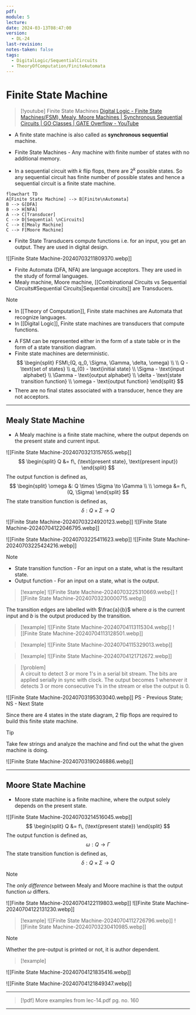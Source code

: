 ```yaml
---
pdf: 
module: 5
lecture: 
date: 2024-03-13T08:47:00
version:
  - DL-24
last-revision: 
notes-taken: false
tags:
  - DigitalLogic/SequentialCircuits
  - TheoryOfComputation/FiniteAutomata
---
```

# Finite State Machine

> [!youtube] Finite State Machines
> [Digital Logic - Finite State Machines(FSM), Mealy, Moore Machines | Synchronous Sequential Circuits | GO Classes | GATE Overflow - YouTube](https://www.youtube.com/playlist?list=PLIPZ2_p3RNHjd6P9g6XoUm8E33CsUBqDv)

- A finite state machine is also called as **synchronous sequential** machine.
- Finite State Machines - Any machine with finite number of states with no additional memory.

- In a sequential circuit with $k$ flip flops, there are $2^k$ possible states. So any sequential circuit has finite number of possible states and hence a sequential circuit is a finite state machine.

```mermaid
flowchart TD
A[Finite State Machine] --> B[Finite\nAutomata]
B --> G[DFA]
B --> H[NFA]
A --> C[Transducer]
C --> D[Sequential \nCircuits]
C --> E[Mealy Machine]
C --> F[Moore Machine]
```

- Finite State Transducers compute functions i.e. for an input, you get an output. They are used in digital design.

![[Finite State Machine-20240703211809370.webp]]

- Finite Automata (DFA, NFA) are language acceptors. They are used in the study of formal languages.
- Mealy machine, Moore machine, [[Combinational Circuits vs Sequential Circuits#Sequential Circuits|Sequential circuits]] are Transducers.

> [!note] 
> - In [[Theory of Computation]], Finite state machines are Automata that recognize languages.
> - In [[Digital Logic]], Finite state machines are transducers that compute functions.

- A FSM can be represented either in the form of a state table or in the form of a state transition diagram.
- Finite state machines are deterministic.
$$
\begin{split}
FSM\;(Q, q_0, \Sigma, \Gamma, \delta, \omega) \\ \\
Q - \text{set of states} \\
q_{0} - \text{initial state} \\
\Sigma - \text{input alphabet} \\
\Gamma - \text{output alphabet} \\
\delta - \text{state transition function} \\
\omega - \text{output function}
\end{split}
$$
- There are no final states associated with a transducer, hence they are not acceptors.

---
## Mealy State Machine

- A Mealy machine is a finite state machine, where the output depends on the present state and current input.

![[Finite State Machine-20240703213157655.webp]]
$$
\begin{split}
Q &= f\, (\text{present state}, \text{present input})
\end{split}
$$
The output function is defined as,
$$
\begin{split}
\omega &: Q \times \Sigma \to \Gamma \\ \\
\omega &= f\, (Q, \Sigma)
\end{split}
$$
The state transition function is defined as,
$$
\delta : Q \times \Sigma \to Q
$$

![[Finite State Machine-20240703224920123.webp]]
![[Finite State Machine-20240704122046795.webp]]

![[Finite State Machine-20240703225411623.webp]]
![[Finite State Machine-20240703225424216.webp]]

> [!NOTE] 
> - State transition function - For an input on a state, what is the resultant state.
> - Output function - For an input on a state, what is the output.

> [!example] 
> ![[Finite State Machine-20240703225310669.webp]]
> ![[Finite State Machine-20240703230000715.webp]]

The transition edges are labelled with $\frac{a}{b}$ where $a$ is the current input and $b$ is the output produced by the transition.

> [!example] 
> ![[Finite State Machine-20240704113115304.webp]]
> ![[Finite State Machine-20240704113128501.webp]]

> [!example] 
> ![[Finite State Machine-20240704115329013.webp]]


> [!example] 
> ![[Finite State Machine-20240704121712672.webp]]

> [!problem]  
> A circuit to detect 3 or more 1's in a serial bit stream. The bits are applied serially in sync with clock. The output becomes 1 whenever it detects 3 or more consecutive 1's in the stream or else the output is 0. 

![[Finite State Machine-20240703195303040.webp]]
PS - Previous State; NS - Next State

Since there are 4 states in the state diagram, 2 flip flops are required to build this finite state machine.


> [!tip] 
> Take few strings and analyze the machine and find out the what the given machine is doing.

![[Finite State Machine-20240703190246886.webp]]

---
## Moore State Machine

- Moore state machine is a finite machine, where the output solely depends on the present state.

![[Finite State Machine-20240703214516045.webp]]
$$
\begin{split}
Q &= f\, (\text{present state})
\end{split}
$$
The output function is defined as,
$$
\omega : Q \to \Gamma
$$
The state transition function is defined as,
$$
\delta : Q \times \Sigma \to Q
$$

> [!NOTE] 
> The *only difference* between Mealy and Moore machine is that the output function $\omega$ differs.

![[Finite State Machine-20240704122119803.webp]]
![[Finite State Machine-20240704122131230.webp]]

> [!example] 
> ![[Finite State Machine-20240704112726796.webp]]
> ![[Finite State Machine-20240703230410985.webp]]

> [!NOTE] 
> Whether the pre-output is printed or not, it is author dependent.

> [!example] 

![[Finite State Machine-20240704121835416.webp]]

![[Finite State Machine-20240704121849347.webp]]

---

> [!pdf] More examples from lec-14.pdf pg. no. 160

---